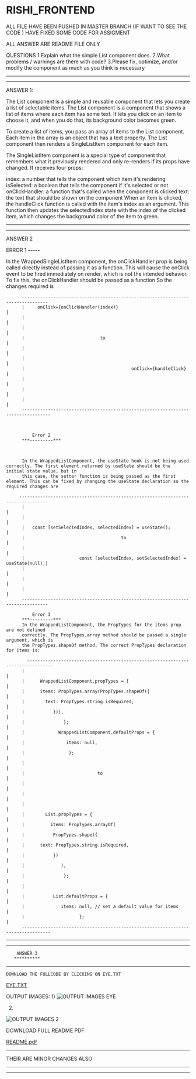 # RISHI_FRONTEND


ALL FILE HAVE BEEN PUSHED IN MASTER BRANCH (IF WANT TO SEE THE CODE )
HAVE FIXED SOME CODE FOR ASSIGMENT

ALL ANSWER ARE README FILE ONLY

QUESTIONS
1.Explain what the simple List component does.
2.What problems / warnings are there with code?
3.Please fix, optimize, and/or modify the component as much as you think is necessary
_______________________________________________________________________________________________________________________________________________________________
_______________________________________________________________________________________________________________________________________________________________
ANSWER 1:

The List component is a simple and reusable component that lets you create a list of selectable items.
The List component is a component that shows a list of items where each item has some text. It lets you click on an item to choose it, and when you do that, its background color becomes green.

To create a list of items, you pass an array of items to the List component. Each item in the array is an object that has a text property. The List component then renders a SingleListItem component for each item.

The SingleListItem component is a special type of component that remembers what it previously rendered and only re-renders if its props have changed. It receives four props:

index: a number that tells the component which item it's rendering
isSelected: a boolean that tells the component if it's selected or not
onClickHandler: a function that's called when the component is clicked
text: the text that should be shown on the component
When an item is clicked, the handleClick function is called with the item's index as an argument. This function then updates the selectedIndex state with the index of the clicked item, which changes the background color of the item to green.
_______________________________________________________________________________________________________________________________________________________________
_______________________________________________________________________________________________________________________________________________________________
ANSWER 2

  ERROR 1
***-----***



In the WrappedSingleListItem component, the onClickHandler prop is being called directly instead of passing it as a function. This will cause the onClick event to be 
fired immediately on render, which is not the intended behavior. To fix this, the onClickHandler should be passed as a function So the changes required is



          --------------------------------------------------------------------------------
          |     onClick={onClickHandler(index)}                                           |
          |                                                                               |
          |                                                                               |
          |                             to                                               |
          |                                                                              |
          |                                                                              |
          |                                         onClick={handleClick}                |
          |                                                                              |
          |                                                                              |
          |                                                                              |
          ---------------------------------------------------------------------------------
          
          
          
              Error 2
          ***---------***
          
          
          
          In the WrappedListComponent, the useState hook is not being used correctly. The first element returned by useState should be the initial state value, but in
          this case, the setter function is being passed as the first element. This can be fixed by changing the useState declaration so the required changes are
          
         ---------------------------------------------------------------------------------
          |                                                                              |
          |                                                                              |
          |   const [setSelectedIndex, selectedIndex] = useState();                      |
          |                                     to                                       |
          |                                                                              |
          |                     const [selectedIndex, setSelectedIndex] = useState(null);|
          |                                                                              |
          |                                                                              |
          |                                                                              |
          --------------------------------------------------------------------------------
          
              Error 3
          ***---------***
          In the WrappedListComponent, the PropTypes for the items prop are not defined
          correctly. The PropTypes.array method should be passed a single argument, which is
          the PropTypes.shapeOf method. The correct PropTypes declaration for items is:
          
            --------------------------------------------------------------------------------
          |                                                                               |
          |      WrappedListComponent.propTypes = {                                       |
          |      items: PropTypes.array(PropTypes.shapeOf({                               |
          |        text: PropTypes.string.isRequired,                                     |
          |           })),                                                                |
          |               };                                                              |
          |             WrappedListComponent.defaultProps = {                             |
          |                items: null,                                                   |
          |                 };                                                            |
          |                                                                               |
          |                            to                                                 |
          |                                                                               |
          |                                                                               |
          |                                                                               |
          |        List.propTypes = {                                                     |
          |          items: PropTypes.arrayOf(                                            |
          |           PropTypes.shape({                                                   |
          |      text: PropTypes.string.isRequired,                                       |
          |           })                                                                  |
          |              ),                                                               |
          |               };                                                              |
          |                                                                               |
          |           List.defaultProps = {                                               |
          |              items: null, // set a default value for items                    |
          |                     };                                                        |
          ---------------------------------------------------------------------------------
          
 ____________________________________________________________________________________________________________________________________________________________________
 ______________________________________________________________________________________________________________________________________________________________________
        ANSWER 3
       **********
          
  ***********************************************************************************************************        
   
    DOWNLOAD THE FULLCODE BY CLICKING ON EYE.TXT
          
[EYE.TXT](https://github.com/ardent-rishi07/RISHI_FRONTEND/files/11303374/EYE.TXT)







OUTPUT IMAGES:
1)
![OUTPUT IMAGES EYE](https://user-images.githubusercontent.com/86317550/233833127-72fae3c4-8e66-4a75-b03b-63c1810956dd.jpg)

2)

![OUTPUT IMAGES 2](https://user-images.githubusercontent.com/86317550/233833140-34798e92-65a6-4b16-a456-6d5cdce9c52c.jpg)

  
  
  DOWNLOAD FULL README PDF 
  
  [README.pdf](https://github.com/ardent-rishi07/RISHI_FRONTEND/files/11303385/README.pdf)

  
  
  *******************************************
  
  THEIR ARE MINOR CHANGES ALSO 
  __________________________________________________________________________________________________________________________________________________________________
  __________________________________________________________________________________________________________________________________________________________________


